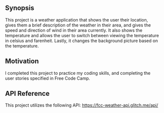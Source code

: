 ## Synopsis

This project is a weather application that shows the user their location, gives them a brief description of the weather in their area, and gives the speed and direction of wind in their area currently. It also shows the temperature and allows the user to switch between viewing the temperature in celsius and farenheit. Lastly, it changes the background picture based on the temperature.

## Motivation

I completed this project to practice my coding skills, and completing the user stories specified in Free Code Camp.

## API Reference

This project utilizes the following API:
https://fcc-weather-api.glitch.me/api/
